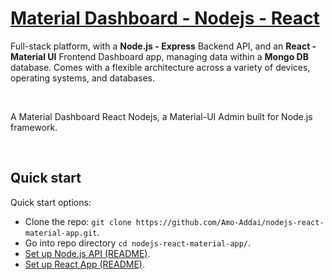 # [Material Dashboard - Nodejs - React](#)
<!-- (https://www.AUTO.com/live/nodejs-react-material-app) -->

Full-stack platform, with a **Node.js - Express** Backend API, and an **React - Material UI** Frontend Dashboard app, managing data within a **Mongo DB** database. Comes with a flexible architecture across a variety of devices, operating systems, and databases. 

<br />

A Material Dashboard React Nodejs, a Material-UI Admin built for Node.js framework. 

<br />

## Quick start

Quick start options:

- Clone the repo: `git clone https://github.com/Amo-Addai/nodejs-react-material-app.git`.
- Go into repo directory `cd nodejs-react-material-app/`.
- [Set up Node.js API (README)](https://github.com/Amo-Addai/nodejs-react-material-app/blob/main/material-dashboard-api/README.md).
- [Set up React App (README)](https://github.com/Amo-Addai/nodejs-react-material-app/blob/main/material-dashboard-react-app/README.md).


